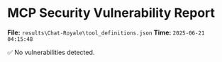 # MCP Security Vulnerability Report
**File:** `results\Chat-Royale\tool_definitions.json`
**Time:** `2025-06-21 04:15:48`

✅ No vulnerabilities detected.